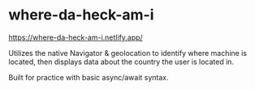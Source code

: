 # where-da-heck-am-i

https://where-da-heck-am-i.netlify.app/

Utilizes the native Navigator & geolocation to identify where machine is located,
then displays data about the country the user is located in.

Built for practice with basic async/await syntax.

